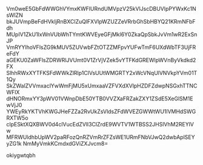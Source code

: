 Vm0weE5GbFdWWGhVYmxKWFlURndUMVpzV25kVlJscDBUVlpPYWxKc1NsWlZN
bkJUVmpBeFdHVkljRnBXClZuQlFXVlpWZUZZeVRrbGhSbHBYQ21KRmNFbFdh
MUpIV1ZkU1IxWnVUbWhTYmtKWVEyeGFjMkl6Y0ZkaQpSbkJvVm1wR2ExSnJP
VmRYYlhoVFlsZG9kMUV5ZUVwbFZtOTZZMFpvYUFwTmF6UXdWbTF3UjFReFdY
aGEKU0ZaWFlsZDRWRlJVUmt0V1ZrVjVZek5vYTFKdGREWlpWVnByVkdkd2FX
SlhhRWxXYTFKSFdWWkZlRlp1ClVsUUtWMGRTY2xWcVNqUlVNVkpYVm01T1Qy
SkZWalZVVmxaclYwWmFjMU5xUmxaaVZFVXdXVlpHZDFZdwpNSGxhTTNCWFlX
dHNORmxYY3pWV01VWnpDbE50YTB0VVZXaFRZakZXY1ZSdE5XeGlSM1EwVjJ0
YWEyRkYKTVhKWGJHeFZZa2RvUkZsVldsZFdWVEZGWWtWU1lVMHdSWGRXTW5o
clpESktXQXBWV0d4clVucEdZVll3ClZrdE9WVTV1WTBSS2JHSlVhM2REYlVw
MFRWUldhbUpWV2paRFozQnRZVmRrZFZsWE1URmFNbVJwQ2dwbAplSEYyZG1k
NmMyVmkKCmdxdGViZXJvcm8=

okiygwtqbh